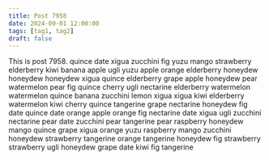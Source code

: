 ```yaml
---
title: Post 7958
date: 2024-09-01 12:00:00
tags: [tag1, tag2]
draft: false
---
```

This is post 7958.
quince
date
xigua
zucchini
fig
yuzu
mango
strawberry
elderberry
kiwi
banana
apple
ugli
yuzu
apple
orange
elderberry
honeydew
honeydew
honeydew
xigua
quince
elderberry
grape
apple
honeydew
pear
watermelon
pear
fig
quince
cherry
ugli
nectarine
elderberry
watermelon
watermelon
quince
banana
zucchini
lemon
xigua
xigua
kiwi
elderberry
watermelon
kiwi
cherry
quince
tangerine
grape
nectarine
honeydew
fig
date
quince
date
orange
apple
orange
fig
nectarine
date
xigua
ugli
zucchini
nectarine
pear
date
zucchini
pear
tangerine
pear
raspberry
honeydew
mango
quince
grape
xigua
orange
yuzu
raspberry
mango
zucchini
honeydew
strawberry
tangerine
orange
tangerine
honeydew
fig
strawberry
strawberry
ugli
honeydew
grape
date
kiwi
fig
tangerine
